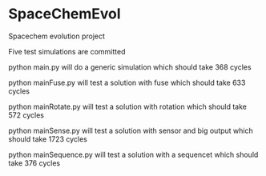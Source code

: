 # SpaceChemEvol

Spacechem evolution project

Five test simulations are committed 

python main.py will do a generic simulation which should take 368 cycles

python mainFuse.py will test a solution with fuse which should take 633 cycles

python mainRotate.py will test a solution with rotation which should take 572 cycles

python mainSense.py will test a solution with sensor and big output which should take 1723 cycles

python mainSequence.py will test a solution with a sequencet which should take 376 cycles
